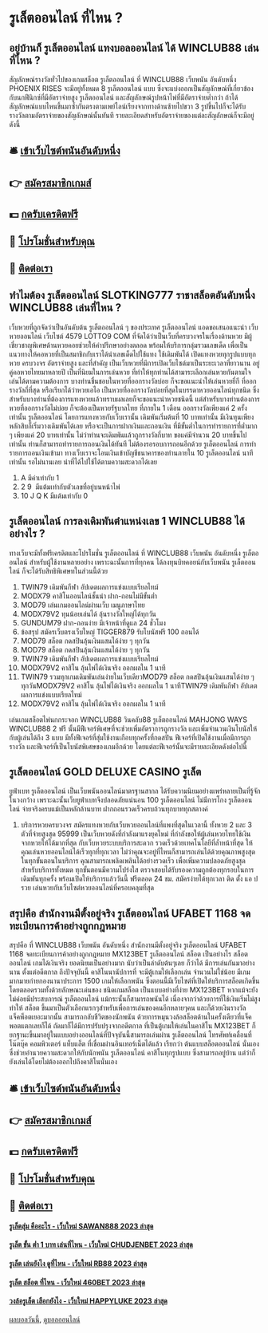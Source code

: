# รูเล็ตออนไลน์ ที่ไหน ?
## อยู่บ้านก็ รูเล็ตออนไลน์ แทงบอลออนไลน์ ได้ WINCLUB88 เล่นที่ไหน ?
สัญลักษณ์รางวัลทั่วไปของเกมสล็อต รูเล็ตออนไลน์ ที่ WINCLUB88 เว็บพนัน อันดับหนึ่ง PHOENIX RISES จะมีอยู่ทั้งหมด 8 รูเล็ตออนไลน์ แบบ ซึ่งจะแบ่งออกเป็นสัญลักษณ์ที่เกี่ยวข้องกับนกฟีนิกซ์ที่มีอัตราจ่ายสูง รูเล็ตออนไลน์ และสัญลักษณ์รูปหน้าไพ่ที่มีอัตราจ่ายต่ำกว่า ถ้าได้สัญลักษณ์แบบไหนขึ้นมาซ้ำกันตรงตามเพย์ไลน์เรียงจากทางด้านซ้ายไปขวา 3 รูปขึ้นไปก็จะได้รับรางวัลตามอัตราจ่ายของสัญลักษณ์นั้นทันที รายละเอียดสำหรับอัตราจ่ายของแต่ละสัญลักษณ์ก็จะมีอยู่ดังนี้

## 🛎 [เข้าเว็บไซต์พนันอันดับหนึ่ง](https://bit.ly/3SdLNi2)
## 👉 [สมัครสมาชิกเกมส์](https://bit.ly/3SdLNi2)
## 💵 [กดรับเครดิตฟรี](https://bit.ly/3dyRKHj)
## 👑 [โปรโมชั่นสำหรับคุณ](https://bit.ly/3dyRKHj)
## 📱 [ติดต่อเรา](https://bit.ly/3dyRKHj)

## ทำไมต้อง รูเล็ตออนไลน์ SLOTKING777 ราชาสล็อตอันดับหนึ่ง WINCLUB88 เล่นที่ไหน ?
เว็บหวยที่ถูกจัดว่าเป็นอันดับต้น รูเล็ตออนไลน์ ๆ ของประเทศ รูเล็ตออนไลน์ แอดขอเสนอแนะนำ เว็บหวยออนไลน์ เว็บไซต์ 4579 LOTTO9 COM ที่จัดได้ว่าเป็นเว็บที่ครบวงจรในเรื่องด้านหวย มีผู้เชี่ยวชาญพิเศษด้านหวยคอยช่วยให้คำปรึกษาอย่างตลอด พร้อมให้บริการกลุ่มรวมเลขเด็ด เพื่อเป็นแนวทางให้คอหวยที่เป็นสมาชิกกับเราได้นำเลขเด็ดไปใช้แทง ใช้เดิมพันได้ เปิดแทงหวยทุกรูปแบบทุกหวย ครบวงจร อัตราจ่ายสูง และที่สำคัญ เป็นเว็บหวยที่มีการเปิดเว็บไซต์มาเป็นระยะเวลาที่ยาวนาน อยู่คู่คอหวยไทยมาหลายปี เป็นที่นิยมในการเล่นหวย ที่ทำให้ทุกท่านได้สามาระเลือกเล่นหวยกันตามใจ เล่นได้ตามความต้องการ บางท่านชื่นชอบในหวยที่ออกรางวัลบ่อย ก็จะขอแนะนำให้เล่นหวยยี่กี ที่ออกรางวัลถี่ที่สุด หรือเรียกได้ว่าหวยเอไอ เป็นหวยที่ออกรางวัลบ่อยที่สุดในบรรดาหวยออนไลน์ทุกชนิด ซึ่งสำหรับบางท่านที่ต้องการแทงหวยแล้วทราบผลเลยก็จะขอแนะนำหวยชนิดนี้ แต่สำหรับบางท่านต้องการหวยที่ออกรางวัลไม่บ่อย ก็จะต้องเป็นหวยรัฐบาลไทย ที่ภายใน 1 เดือน ออกรางวัลเพียงแค่ 2 ครั้งเท่านั้น รูเล็ตออนไลน์ โดยการแทงหวยกับเว็บเรานั้น เดิมพันเริ่มต้นที่ 10 บาทเท่านั้น มีเงินทุนเพียงหลักสิบก็เริ่มวางเดิมพันได้เลย หรือจะเป็นการฝากเงินและถอนเงิน ที่มีขั้นต่ำในการทำรายการที่ต่ำมาก ๆ เพียงแค่ 20 บาทเท่านั้น ไม่ว่าท่านจะเดิมพันแล้วถูกรางวัลกี่บาท ขอแค่มีจำนวน 20 บาทขึ้นไปเท่านั้น ท่านก็สามารถทำรายการถอนเงินได้ทันที ไม่ต้องรอรอบการถอนอีกด้วย รูเล็ตออนไลน์ การทำรายการถอนเงินเข้ามา ทางเว็บเราจะโอนเงินเข้าบัญชีธนาคารของท่านภายใน 10 รูเล็ตออนไลน์ นาทีเท่านั้น รอไม่นานเลย นำที่ได้ไปใช้ได้ตามความสะดวกได้เลย
1. A มีค่าเท่ากับ 1
2. 2 9  มีแต้มเท่ากับตัวเลขที่อยู่บนหน้าไพ่
3. 10 J Q K มีแต้มเท่ากับ 0

## รูเล็ตออนไลน์ การลงเดิมพันตำแหน่งเลข 1 WINCLUB88 ได้อย่างไร ?
ทางเว็บจะมีทั้งฟรีเครดิตและโปรโมชั่น รูเล็ตออนไลน์ ที่ WINCLUB88 เว็บพนัน อันดับหนึ่ง รูเล็ตออนไลน์ สำหรับผู้ใช้งานหลายอย่าง เพราะฉะนั้นการที่ทุกคน ได้ลงทุนบิทคอยน์กับเว็บพนัน รูเล็ตออนไลน์ ก็จะได้รับสิทธิพิเศษทในส่วนนี้ด้วย
1. TWIN79 เดิมพันกีฬา อัปเดตผลการแข่งแบบเรียลไทม์
2. MODX79 คาสิโนออนไลน์ชั้นนำ ฝาก-ถอนไม่มีขั้นต่ำ
3. MOD79 เล่นเกมออนไลน์ผ่านเว็บ เมนูภาษาไทย
4. MODX79V2 ทุนน้อยเล่นได้ ลุ้นรางวัลใหญ่ได้ทุกวัน
5. GUNDUM79 ฝาก-ถอนง่าย มีเจ้าหน้าที่ดูแล 24 ชั่วโมง
6. ข้อสรุป สมัครเว็บตรงเว็บใหญ่ TIGGER879 รับโบนัสฟรี 100 ถอนได้
7. MOD79 สล็อต กดสปินลุ้นเงินแสนได้ง่าย ๆ ทุกวัน
8. MOD79 สล็อต กดสปินลุ้นเงินแสนได้ง่าย ๆ ทุกวัน
9. TWIN79 เดิมพันกีฬา อัปเดตผลการแข่งแบบเรียลไทม์
10. MODX79V2 คาสิโน ลุ้นไพ่ได้เงินจริง ออกผลใน 1 นาที
11. TWIN79 รวมทุกเกมเดิมพันเล่นง่ายในเว็บเดียวMOD79 สล็อต กดสปินลุ้นเงินแสนได้ง่าย ๆ ทุกวันMODX79V2 คาสิโน ลุ้นไพ่ได้เงินจริง ออกผลใน 1 นาทีTWIN79 เดิมพันกีฬา อัปเดตผลการแข่งแบบเรียลไทม์
12. MODX79V2 คาสิโน ลุ้นไพ่ได้เงินจริง ออกผลใน 1 นาที

เล่นเกมสล็อตไพ่นกกระจอก WINCLUB88 วินคลับ88 รูเล็ตออนไลน์ MAHJONG WAYS WINCLUB88 2 ฟรี นั้นมีฟีเจอร์พิเศษที่จะช่วยเพิ่มอัตราการถูกรางวัล และเพิ่มจำนวนเงินโบนัสให้กับผู้เล่นได้ถึง 3 แบบ มีทั้งฟีเจอร์ที่สุ่มใช้งานเกือบทุกครั้งที่กดสปิน ฟีเจอร์ที่เปิดใช้งานเมื่อมีการถูกรางวัล และฟีเจอร์ที่เป็นโบนัสพิเศษของเกมอีกด้วย โดยแต่ละฟีเจอร์นั้นจะมีรายละเอียดดังต่อไปนี้

## รูเล็ตออนไลน์ GOLD DELUXE CASINO รูเล็ต
ยูฟ่าเบท รูเล็ตออนไลน์ เป็นเว็บพนันออนไลน์มาตรฐานสากล ได้รับความนิยมอย่างแพร่หลายเป็นที่รู้จักในวงกว้าง เพราะฉะนั้นเว็บยูฟ่าเบทจึงปลอดภัยแน่นอน 100 รูเล็ตออนไลน์ ไม่มีการโกง รูเล็ตออนไลน์ จ่ายจริงครบแม้เป็นหลักล้านบาท ฝากถอนรวดเร็วครบถ้วนทุกบาททุกสตางค์
1. บริการหวยครบวงจร สมัครแทงหวยกับเว็บหวยออนไลน์ที่แพงที่สุดในเวลานี้ ทั้งหวย 2 และ 3 ตัวที่จ่ายสูงสุด 95999 เป็นเว็บหวยดังที่กำลังมาแรงยุคใหม่ ที่กำลังขอให้ผู้เล่นหวยไทยใช้เงินจากหวยให้ได้มากที่สุด กับเว็บหวยระบบบริการสะดวก รวดเร็วด้วยเทคโนโลยีที่ล้ำหน้าที่สุด ให้คุณเล่นหวยออนไลน์ได้เร็วทุกที่ทุกเวลา ไม่ว่าคุณจะอยู่ที่ไหนก็สามารถเล่นได้ด้วยคุณภาพสูงสุดในทุกขั้นตอนในบริการ คุณสามารถเพลิดเพลินได้อย่างรวดเร็ว เพื่อเพิ่มความปลอดภัยสูงสุดสำหรับบริการทั้งหมด ทุกขั้นตอนมีความโปร่งใส ตรวจสอบได้รับรองความถูกต้องทุกรอบในการเดิมพันทุกครั้ง พร้อมเปิดให้บริการแล้ววันนี้ ฟรีตลอด 24 ชม. สมัครง่ายได้ทุกเวลา ติด ตั้ง แอ ป รวย เล่นหวยกับเว็บไซต์หวยออนไลน์ที่ครอบคลุมที่สุด

## สรุปคือ สำนักงานมีตั้งอยู่จริง รูเล็ตออนไลน์ UFABET 1168 จดทะเบียนการค้าอย่างถูกกฎหมาย
สรุปคือ ที่ WINCLUB88 เว็บพนัน อันดับหนึ่ง สำนักงานมีตั้งอยู่จริง รูเล็ตออนไลน์ UFABET 1168 จดทะเบียนการค้าอย่างถูกกฎหมาย MX123BET รูเล็ตออนไลน์ สล็อต เป็นอย่างไร สล็อตออนไลน์ เกมได้เงินจริง ยอดนิยมเป็นอย่างมาก นับว่าเป็นลำดับต้นๆเลย ก็ว่าได้ มีการเล่นกันมาอย่างนาน ตั้งแต่อดีตกาล ถึงปัจจุบันนี้ คาสิโนนานัปการที่ จะมีตู้เกมให้เลือกเล่น จำนวนไม่ใช่น้อย มีเกมมากมายก่ายกองนานาประการ 1500 เกมให้เลือกพนัน ซึ่งตอนนี้มีเว็บไซต์ที่เปิดให้บริการสล็อตเกิดขึ้นโดยตลอดรวมทั้งด้วยลักษณะเด่นของ ชนิดเกมสล็อต เป็นแบบอย่างที่ง่าย MX123BET หากแม้จะยังไม่ค่อยมีประสบการณ์ รูเล็ตออนไลน์ แม้กระนั้นก็สามารถพนันได้ เนื่องจากว่าด้วยการที่ใช้เงินเริ่มไม่สูง ทำให้ สล็อต ขึ้นมาเป็นตัวเลือกแรกๆสำหรับเพื่อการเล่นของคนอีกหลายๆคน และก็ด้วยเงินรางวัลแจ็คพ็อตเยอะมากนั้น สามารถกลับชีวิตของนักพนัน ด้วยการหมุนวงล้อสล็อตด้านในครั้งเดียวที่แจ็คพอตแตกเลยก็ได้ ถัดมาก็ได้มีการปรับปรุงจากอดีตกาล ที่เป็นตู้เกมให้เล่นในคาสิโน MX123BET ก็ยกฐานะขึ้นมาอยู่ในแบบอย่างออนไลน์ที่ปัจจุบันนี้สามารถเล่นผ่าน รูเล็ตออนไลน์ โทรศัพท์เคลื่อนที่ โน๊ตบุ๊ค คอมพิวเตอร์ แท็บแล็ต ที่เชื่อมผ่านอินเทอร์เน็ตได้แล้ว เรียกว่า ต้นแบบสล็อตออนไลน์ นั่นเอง ซึ่งช่วยอำนวยความสะดวกให้กับนักพนัน รูเล็ตออนไลน์ คาสิโนทุกรูปแบบ ซึ่งสามารถอยู่บ้าน แต่ว่าก็ยังเล่นได้โดยไม่ต้องออกไปถึงคาสิโนนั่นเอง

## 🛎 [เข้าเว็บไซต์พนันอันดับหนึ่ง](https://bit.ly/3SdLNi2)
## 👉 [สมัครสมาชิกเกมส์](https://bit.ly/3SdLNi2)
## 💵 [กดรับเครดิตฟรี](https://bit.ly/3dyRKHj)
## 👑 [โปรโมชั่นสำหรับคุณ](https://bit.ly/3dyRKHj)
## 📱 [ติดต่อเรา](https://bit.ly/3dyRKHj)

#### [รูเล็ตสุ่ม คืออะไร - เว็บใหม่ SAWAN888 2023 ล่าสุด](https://atom.io/themes/รูเล็ตสุ่ม%20คืออะไร%20-%20เว็บใหม่%20sawan888%202023%20ล่าสุด)
#### [รูเล็ต ขั้น ต่ำ 1 บาท เล่นที่ไหน - เว็บใหม่ CHUDJENBET 2023 ล่าสุด](https://atom.io/themes/รูเล็ต%20ขั้น%20ต่ำ%201%20บาท%20เล่นที่ไหน%20-%20เว็บใหม่%20chudjenbet%202023%20ล่าสุด)
#### [รูเล็ต เล่นยังไง ดูที่ไหน - เว็บใหม่ RB88 2023 ล่าสุด](https://atom.io/themes/รูเล็ต%20เล่นยังไง%20ดูที่ไหน%20-%20เว็บใหม่%20rb88%202023%20ล่าสุด)
#### [รูเล็ต สล็อต ที่ไหน - เว็บใหม่ 460BET 2023 ล่าสุด](https://atom.io/themes/รูเล็ต%20สล็อต%20ที่ไหน%20-%20เว็บใหม่%20460bet%202023%20ล่าสุด)
#### [วงล้อรูเล็ต เลือกยังไง - เว็บใหม่ HAPPYLUKE 2023 ล่าสุด](https://atom.io/themes/วงล้อรูเล็ต%20เลือกยังไง%20-%20เว็บใหม่%20happyluke%202023%20ล่าสุด)

[ผลบอลวันนี้](https://siamsport.tv "ผลบอลวันนี้"), [ดูบอลออนไลน์](https://siamsport.tv/ดูบอลสด "ดูบอลออนไลน์")